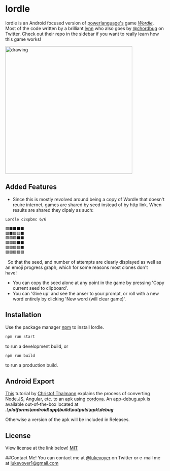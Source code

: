 # lordle

lordle is an Android focused version of [powerlanguage's](https://www.powerlanguage.co.uk/) game *[Wordle](https://www.powerlanguage.co.uk/wordle)*. Most of the code written by  a brilliant [lynn]() who also goes by [@chordbug]() on Twitter. Check out their repo in the sidebar if you want to really learn how this game works!

<img src="https://i.imgur.com/oVLf4Aj.png" alt="drawing" width="400"/>

## Added Features
* Since this is mostly revolved around being a copy of Wordle that doesn't reuire internet, games are shared by seed instead of by http link. When results are shared they dipaly as such:

```bash
Lordle c2xpbmc 6/6

🟩⬛⬛⬛⬛
🟩⬛🟩🟨⬛
🟩🟩🟩⬛⬛
🟩🟩🟩⬛⬛
🟩🟩🟩🟩⬛
🟩🟩🟩🟩🟩
```
&nbsp; So that the seed, and number of attempts are clearly displayed as well as an emoji progress graph, which for some reasons most clones don't 
&nbsp; &nbsp; have!
* You can copy the seed alone at any point in the game by pressing 'Copy current seed to clipboard'.
* You can 'Give up' and see the anser to your prompt, or roll with a new word entirely by clicking 'New word (will clear game)'.


## Installation

Use the package manager [npm](https://www.npmjs.com/) to install lordle.

```bash
npm run start
```
to run a development build, or 
```bash
npm run build
```
to run a production build.

## Android Export
[This](https://medium.com/@christof.thalmann/convert-angular-project-to-android-apk-in-10-steps-c49e2fddd29) tutorial by [Christof Thalmann](https://medium.com/@christof.thalmann) explains the process of converting Node.JS, Angular, etc. to an apk using [cordova](https://cordova.apache.org/). An app-debug.apk is available out-of-the-box located at ***.\platforms\android\app\build\outputs\apk\debug***

Otherwise a version of the apk will be included in Releases.

## License
View license at the link below!
[MIT](https://choosealicense.com/licenses/mit/)

##Contact Me!
You can contact me at [@lukevoyer](https://twitter.com/lukevoyer) on Twitter or e-mail me at [lukevoyer1@gmail.com](mailto:lukevoyer1@gmail.com)

